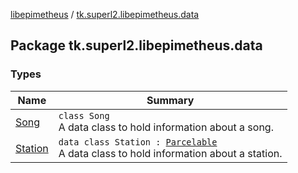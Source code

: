 [libepimetheus](../index.md) / [tk.superl2.libepimetheus.data](./index.md)

## Package tk.superl2.libepimetheus.data

### Types

| Name | Summary |
|---|---|
| [Song](-song/index.md) | `class Song`<br>A data class to hold information about a song. |
| [Station](-station/index.md) | `data class Station : `[`Parcelable`](https://developer.android.com/reference/android/os/Parcelable.html)<br>A data class to hold information about a station. |
